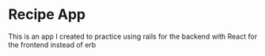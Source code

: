 # Recipe App

This is an app I created to practice using rails for the backend with React for the frontend instead of erb
